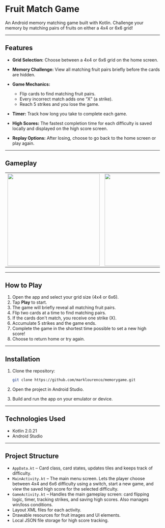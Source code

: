 # Fruit Match Game

An Android memory matching game built with Kotlin. Challenge your memory by matching pairs of fruits on either a 4x4 or 6x6 grid!

---

## Features

* **Grid Selection:** Choose between a 4x4 or 6x6 grid on the home screen.
* **Memory Challenge:** View all matching fruit pairs briefly before the cards are hidden.
* **Game Mechanics:**

  * Flip cards to find matching fruit pairs.
  * Every incorrect match adds one “X” (a strike).
  * Reach 5 strikes and you lose the game.
* **Timer:** Track how long you take to complete each game.
* **High Scores:** The fastest completion time for each difficulty is saved locally and displayed on the high score screen.
* **Replay Options:** After losing, choose to go back to the home screen or play again.

---

## Gameplay

<table>
  <tr>
    <td><img src="https://github.com/user-attachments/assets/d1120ea6-ccfa-493f-9cf8-e2e963f5810b" width="300"/></td>
    <td><img src="https://github.com/user-attachments/assets/9130cad0-d367-4991-9e64-c84c214ca9fc" width="300"/></td>
    <td><img src="https://github.com/user-attachments/assets/ebb2b3ac-6cb1-47bc-83b9-395ccdaf71eb" width="300"/></td>
  </tr>
</table>

---

## How to Play

1. Open the app and select your grid size (4x4 or 6x6).
2. Tap **Play** to start.
3. The game will briefly reveal all matching fruit pairs.
4. Flip two cards at a time to find matching pairs.
5. If the cards don't match, you receive one strike (X).
6. Accumulate 5 strikes and the game ends.
7. Complete the game in the shortest time possible to set a new high score!
8. Choose to return home or try again.

---

## Installation

1. Clone the repository:

   ```bash
   git clone https://github.com/marklourenco/memorygame.git
   ```
2. Open the project in Android Studio.
3. Build and run the app on your emulator or device.

---

## Technologies Used

* Kotlin 2.0.21
* Android Studio

---

## Project Structure

* `AppData.kt` – Card class, card states, updates tiles and keeps track of difficulty.
* `MainActivity.kt` – The main menu screen. Lets the player choose between 4x4 and 6x6 difficulty using a switch, start a new game, and view the saved high score for the selected difficulty.
* `GameActivity.kt` – Handles the main gameplay screen: card flipping logic, timer, tracking strikes, and saving high scores. Also manages win/loss conditions.
* Layout XML files for each activity.
* Drawable resources for fruit images and UI elements.
* Local JSON file storage for high score tracking.
